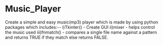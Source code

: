 # Music_Player
Create a simple and easy music(mp3) player which is made by using python packages which includes:--
i)Tkinter() - Create GUI
ii)mixer - helps control the music used
iii)fnmatch() - compares a single file name against a pattern and returns TRUE if they match else returns FALSE.
